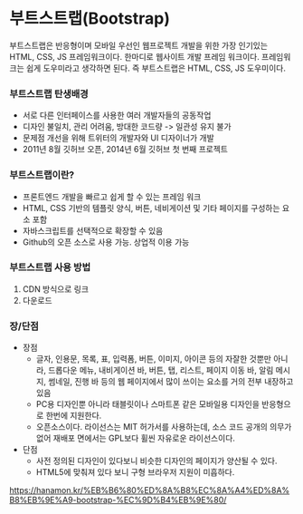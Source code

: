# 부트스트랩(Bootstrap)

부트스트랩은 반응형이며 모바일 우선인 웹프로젝트 개발을 위한 가장 인기있는 HTML, CSS, JS 프레임워크이다. 한마디로 웹사이트 개발 프레임 워크이다. 프레임워크는 쉽게 도우미라고 생각하면 된다. 즉 부트스트랩은 HTML, CSS, JS 도우미이다.

### 부트스트랩 탄생배경

- 서로 다른 인터페이스를 사용한 여러 개발자들의 공동작업
- 디자인 불일치, 관리 어려움, 방대한 코드량 -> 일관성 유지 불가
- 문제점 개선을 위해 트위터의 개발자와 UI 디자이너가 개발
- 2011년 8월 깃허브 오픈, 2014년 6월 깃허브 첫 번째 프로젝트

### 부트스트랩이란?

- 프론트엔드 개발을 빠르고 쉽게 할 수 있는 프레임 워크
- HTML, CSS 기반의 템플릿 양식, 버튼, 네비게이션 및 기타 페이지를 구성하는 요소 포함
- 자바스크립트를 선택적으로 확장할 수 있음
- Github의 오픈 소스로 사용 가능. 상업적 이용 가능

### 부트스트랩 사용 방법

1. CDN 방식으로 링크
2. 다운로드

### 장/단점

- 장점
  - 글자, 인용문, 목록, 표, 입력폼, 버튼, 이미지, 아이콘 등의 자잘한 것뿐만 아니라, 드롭다운 메뉴, 내비게이션 바, 버튼, 탭, 리스트, 페이지 이동 바, 알림 메시지, 썸네일, 진행 바 등의 웹 페이지에서 많이 쓰이는 요소를 거의 전부 내장하고 있음
  - PC용 디자인뿐 아니라 태블릿이나 스마트폰 같은 모바일용 디자인을 반응형으로 한번에 지원한다.
  - 오픈소스이다. 라이선스는 MIT 허가서를 사용하는데, 소스 코드 공개의 의무가 없어 재배포 면에서는 GPL보다 휠씬 자유로운 라이선스이다. 
- 단점
  - 사전 정의된 디자인이 있다보니 비슷한 디자인의 페이지가 양산될 수 있다.
  - HTML5에 맞춰져 있다 보니 구형 브라우저 지원이 미흡하다.

https://hanamon.kr/%EB%B6%80%ED%8A%B8%EC%8A%A4%ED%8A%B8%EB%9E%A9-bootstrap-%EC%9D%B4%EB%9E%80/

